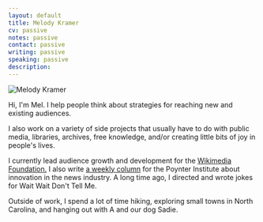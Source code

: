 ```yaml
---
layout: default
title: Melody Kramer
cv: passive
notes: passive
contact: passive
writing: passive
speaking: passive
description:
---
```


<div class="row marketing">
	<div class="col-sm-4">
	<img  class="img-circle avatar" alt="Melody Kramer" src="img/headshot.jpg">
	</div>
	<div itemscope itemtype="http://data-vocabulary.org/Person" class="col-sm-8"></div>
	<p class="lead" markdown="1">Hi, I'm <span itemprop="name">Mel</span>. I help people think about strategies for reaching new and existing audiences.</p>
	<p>I also work on a variety of side projects that usually have to do with public media, libraries, archives, free knowledge, and/or creating little bits of joy in people's lives.</p> 
	<p>I currently lead audience growth and development for the <a href="https://wikimediafoundation.org/wiki/Home">Wikimedia Foundation.</a> I also write <a href="http://www.poynter.org/author/melody-kramer/">a weekly column</a> for the Poynter Institute about innovation in the news industry. A long time ago, I directed and wrote jokes for Wait Wait Don't Tell Me.</p>
	<p>Outside of work, I spend a lot of time hiking, exploring small towns in North Carolina, and hanging out with A and our dog Sadie.</p>
</div>
	
